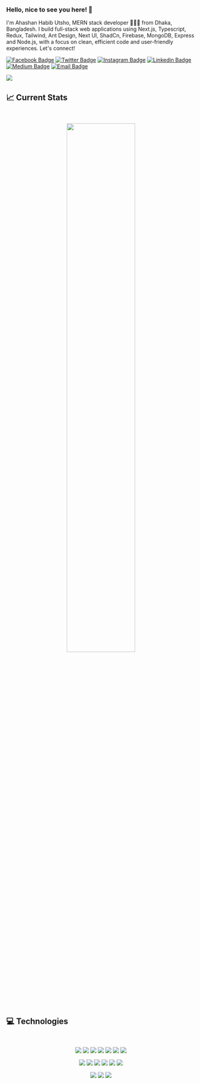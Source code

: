 ### Hello, nice to see you here! 👋

I'm Ahashan Habib Utsho, MERN stack developer 👨🏽‍💻 from Dhaka, Bangladesh. I build full-stack web applications using Next.js, Typescript, Redux, Tailwind, Ant Design, Next UI, ShadCn, Firebase, MongoDB, Express and Node.js, with a focus on clean, efficient code and user-friendly experiences. Let's connect!

[![Facebook Badge](https://img.shields.io/badge/-Facebook-1877F2?style=flat-square&labelColor=1877F2&logo=facebook&logoColor=white&link=https://facebook.com/habibutsho007)](https://www.facebook.com/habibutsho007) [![Twitter Badge](https://img.shields.io/badge/-Twitter-1ca0f1?style=flat-square&labelColor=1ca0f1&logo=twitter&logoColor=white&link=https://twitter.com/habib-utsho)](https://twitter.com) [![Instagram Badge](https://img.shields.io/badge/-Instagram-E4405F?style=flat-square&labelColor=E4405F&logo=instagram&logoColor=white&link=https://instagram.com/habib-utsho)](https://www.instagram.com/ahashanhabibutsho/profilecard/) [![Linkedin Badge](https://img.shields.io/badge/-LinkedIn-blue?style=flat-square&logo=Linkedin&logoColor=white&link=https://www.linkedin.com/in/habib-utsho/)](https://www.linkedin.com/in/habib-utsho/) [![Medium Badge](https://img.shields.io/badge/-Medium-03a57a?style=flat-square&labelColor=03a57a&logo=Medium&link=https://medium.com/@entrptaher/)](https://medium.com) [![Email Badge](https://img.shields.io/badge/-Email-c14438?style=flat-square&logo=Gmail&logoColor=white&link=mailto:entrptaher+github@gmail.com)](mailto:utsho926+github@gmail.com)


<img src="https://images.unsplash.com/photo-1504805572947-34fad45aed93?q=80&w=2070&auto=format&fit=crop&ixlib=rb-4.0.3&ixid=M3wxMjA3fDB8MHxwaG90by1wYWdlfHx8fGVufDB8fHx8fA%3D%3D"/>


## :chart_with_upwards_trend: Current Stats

<br />
<p align="center">
  <img width="60%" src="https://github-readme-streak-stats.herokuapp.com?user=habib-utsho&theme=react&hide_border=true&background=0D1117&stroke=0D1117&fire=FF1CF7&sideLabels=00F0FF&currStreakNum=FF1CF7&ring=FF1CF7&currStreakLabel=FF1CF7&sideNums=00F0FF" />
</p>


## :computer: Technologies

<br>
<p align="center">
<img src="https://github.com/mir-hussain/mir-hussain/blob/main/images/icons/next.png"/>
<img src="https://github.com/mir-hussain/mir-hussain/blob/main/images/icons/HTML.png"/>
<img src="https://github.com/mir-hussain/mir-hussain/blob/main/images/icons/css.png"/>
<img src="https://github.com/mir-hussain/mir-hussain/blob/main/images/icons/react.png"/>
<img src="https://github.com/mir-hussain/mir-hussain/blob/main/images/icons/redux.png"/>
<img src="https://github.com/mir-hussain/mir-hussain/blob/main/images/icons/JavaScript.png"/>
  <img src="https://github.com/mir-hussain/mir-hussain/blob/main/images/icons/Typescript"/>
</p>
<p align="center">
<img src="https://github.com/mir-hussain/mir-hussain/blob/main/images/icons/react.png"/>
<img src="https://github.com/mir-hussain/mir-hussain/blob/main/images/icons/redux.png"/>
<img src="https://github.com/mir-hussain/mir-hussain/blob/main/images/icons/sass.png"/>
<img src="https://github.com/mir-hussain/mir-hussain/blob/main/images/icons/tailwind.png"/>
<img src="https://github.com/mir-hussain/mir-hussain/blob/main/images/icons/Bootsrap.png"/>
<img src="https://github.com/mir-hussain/mir-hussain/blob/main/images/icons/firebase.png"/>
</p>
<p align="center">
<img src="https://github.com/mir-hussain/mir-hussain/blob/main/images/icons/node.png"/>
<img src="https://github.com/mir-hussain/mir-hussain/blob/main/images/icons/express.png"/>
<img src="https://github.com/mir-hussain/mir-hussain/blob/main/images/icons/mongo.png"/>
</p><br/>
